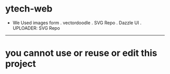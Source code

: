 # ytech-web
- We Used images form
 . vectordoodle
 .  SVG Repo
 .   Dazzle UI
 .    UPLOADER: SVG Repo

 ---------------

 # you cannot use or reuse or edit this project
